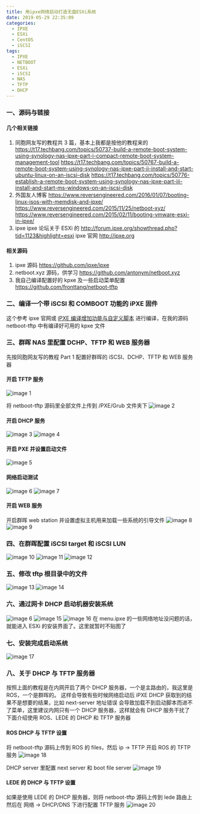 ```yaml
---
title: 用ipxe网络启动打造无盘ESXi系统
date: 2019-05-29 22:35:09
categories:
  - IPXE
  - ESXi
  - CentOS
  - iSCSI
tags:
  - IPXE
  - NETBOOT
  - ESXi
  - iSCSI
  - NAS
  - TFTP
  - DHCP
---
```


<!--more-->

### 一、源码与链接

#### 几个相关链接

1. 同胞网友写的教程共 3 篇，基本上我都是按他的教程来的
   https://t17.techbang.com/topics/50737-build-a-remote-boot-system-using-synology-nas-ipxe-part-i-compact-remote-boot-system-management-tool
   https://t17.techbang.com/topics/50767-build-a-remote-boot-system-using-synology-nas-ipxe-part-ii-install-and-start-ubuntu-linux-on-an-iscsi-disk
   https://t17.techbang.com/topics/50776-establish-a-remote-boot-system-using-synology-nas-ipxe-part-iii-install-and-start-ms-windows-on-an-iscsi-disk
2. 外国友人博客
   https://www.reversengineered.com/2016/01/07/booting-linux-isos-with-memdisk-and-ipxe/
   https://www.reversengineered.com/2015/11/25/netboot-xyz/
   https://www.reversengineered.com/2015/02/11/booting-vmware-esxi-in-ipxe/
3. ipxe
   ipxe 论坛关于 ESXi 的
   http://forum.ipxe.org/showthread.php?tid=1123&highlight=esxi
   ipxe 官网
   http://ipxe.org

#### 相关源码

1. ipxe 源码
   https://github.com/ipxe/ipxe
2. netboot.xyz 源码，供学习
   https://github.com/antonym/netboot.xyz
3. 我自己编译配置好的 kpxe 及一些启动菜单配置
   https://github.com/fronttang/netboot-tftp

### 二、编译一个带 iSCSI 和 COMBOOT 功能的 iPXE 固件

这个参考 ipxe 官网或 [iPXE 编译增加功能与自定义脚本](https://blog.open4j.com/2019/05/30/ipxe-build-embedded-script/) 进行编译，在我的源码 netboot-tftp 中有编译好可用的 kpxe 文件

### 三、群晖 NAS 里配置 DCHP、TFTP 和 WEB 服务器

先按同胞网友写的教程 Part 1 配置好群晖的 iSCSI、DCHP、TFTP 和 WEB 服务器

#### 开启 TFTP 服务

![image 1](1.png)

将 netboot-tftp 源码里全部文件上传到 /PXE/Grub 文件夹下
![image 2](2.png)

#### 开启 DHCP 服务

![image 3](3.png)
![image 4](4.png)

#### 开启 PXE 并设置启动文件

![image 5](5.png)

#### 网络启动测试

![image 6](6.png)
![image 7](7.png)

#### 开启 WEB 服务

开启群晖 web station 并设置虚拟主机用来加载一些系统的引导文件
![image 8](8.png)
![image 9](9.png)

### 四、在群晖配置 iSCSI target 和 iSCSI LUN

![image 10](10.png)
![image 11](11.png)
![image 12](12.png)

### 五、修改 tftp 根目录中的文件

![image 13](13.png)
![image 14](14.png)

### 六、通过网卡 DHCP 启动机器安装系统

![image 6](6.png)
![image 15](15.png)
![image 16](16.png)
在 menu.ipxe 的一些网络地址没问题的话，就能进入 ESXi 的安装界面了。这里就暂时不贴图了

### 七、安装完成启动系统

![image 17](17.png)

### 八、关于 DHCP 与 TFTP 服务器

按照上面的教程是在内网开启了两个 DHCP 服务器，一个是主路由的，我这里是 ROS，一个是群晖的。
这样会导致有些时候网络启动后 iPXE DHCP 获取到的结果不是想要的结果，比如 next-server 地址错误
会导致加载不到启动脚本而进不了菜单，这里建议内网只有一个 DHCP 服务器，这样就会有 DHCP 服务干扰了
下面介绍使用 ROS、LEDE 的 DHCP 和 TFTP 服务器

#### ROS DHCP 与 TFTP 设置

将 netboot-tftp 源码上传到 ROS 的 files，然后 ip -> TFTP 开启 ROS 的 TFTP 服务
![image 18](18.png)

DHCP server 里配置 next server 和 boot file server
![image 19](19.png)

#### LEDE 的 DHCP 与 TFTP 设置

如果是使用 LEDE 的 DHCP 服务器，则将 netboot-tftp 源码上传到 lede 路由上
然后在 网络 -> DHCP/DNS 下进行配置 TFTP 服务
![image 20](20.png)

